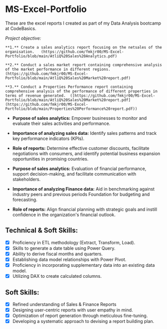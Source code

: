 # MS-Excel-Portfolio
These are the excel reports I created as part of my Data Analysis bootcamp at CodeBasics.

*Project objective:*

    **1.** Create a sales analytics report focusing on the netsales of the organisation.   (https://github.com/fmkjr00/MS-Excel-Portfolio/blob/main/AtliQ%20Sales%20Analytics.pdf) 

    **2.** Conduct a sales market report containing comprehensive analysis of the market performance in different regions.(https://github.com/fmkjr00/MS-Excel-Portfolio/blob/main/AtliQ%20Sales%20Market%20report.pdf)
    
    **3.** Conduct a Properties Performance report containing comprehensive analysis of the performance of different properties in terms of revenue generated.  ([https://github.com/fmkjr00/MS-Excel-Portfolio/blob/main/AtliQ%20Sales%20Market%20report.pdf](https://github.com/fmkjr00/MS-Excel-Portfolio/blob/main/Properties%20Performance%20report.pdf))

- **Purpose of sales analytics:** Empower businesses to monitor and evaluate their sales activities and performance.

- **Importance of analyzing sales data:** Identify sales patterns and track key performance indicators (KPIs).

- **Role of reports:** Determine effective customer discounts, facilitate negotiations with consumers, and identify potential business expansion opportunities in promising countries.

- **Purpose of sales analytics:** Evaluation of financial performance, support decision-making, and facilitate communication with stakeholders.

- **Importance of analyzing Finance data:** Aid in benchmarking against industry peers and previous periods Foundation for budgeting and forecasting.

- **Role of reports:** Align financial planning with strategic goals and instill confidence in the organization's financial outlook.


## Technical & Soft Skills:
- [x]	Proficiency in ETL methodology (Extract, Transform, Load).
- [x]	Skills to generate a date table using Power Query.
- [x]	Ability to derive fiscal months and quarters.
- [x]	Establishing data model relationships with Power Pivot.
- [x]	Proficiency in incorporating supplementary data into an existing data model.
- [x]	Utilizing DAX to create calculated columns.

## Soft Skills:
- [x]	Refined understanding of Sales & Finance Reports
- [x]	Designing user-centric reports with user empathy in mind.
- [x]	Optimization of report generation through meticulous fine-tuning.
- [x]	Developing a systematic approach to devising a report building plan.
